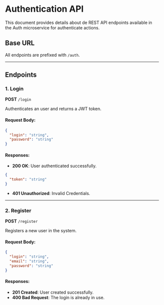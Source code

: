 # Authentication API

This document provides details about de REST API endpoints available in the Auth microservice for authenticate actions.

## Base URL

All endpoints are prefixed with `/auth`.

---

## Endpoints

### 1. **Login**

**POST** `/login`

Authenticates an user and returns a JWT token.

#### Request Body:

```json
{
  "login": "string",
  "password": "string"
}
```
#### Responses:

- **200 OK**: User authenticated successfully.
```json
{
  "token": "string"
}
```
- **401 Unauthorized**: Invalid Credentials.
---
### 2. **Register**

**POST** `/register`

Registers a new user in the system.

#### Request Body:

```json
{
  "login": "string",
  "email": "string",
  "password": "string"
}
```
#### Responses:

- **201 Created**: User created successfully.
- **400 Bad Request**: The login is already in use.